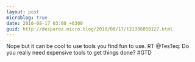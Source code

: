 ```yaml
---
layout: post
microblog: true
date: 2010-08-17 03:00 +0300
guid: http://desparoz.micro.blog/2010/08/17/t21386858127.html
---
```

Nope  but it can be cool to use tools you find fun to use. RT @TesTeq: Do you really need expensive tools to get things done? #GTD
